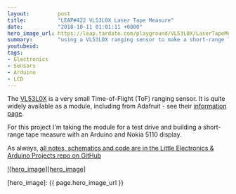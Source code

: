 ```yaml
---
layout:         post
title:          "LEAP#422 VL53L0X Laser Tape Measure"
date:           "2018-10-11 01:01:11 +0800"
hero_image_url: https://leap.tardate.com/playground/VL53L0X/LaserTapeMeasure/assets/LaserTapeMeasure_build.jpg
summary:        "using a VL53L0X ranging sensor to make a short-range laser tape measure with an Arduino with Nokia 5110 display"
youtubeid:
tags:
- Electronics
- Sensors
- Arduino
- LCD
---
```


The [VL53L0X](https://www.st.com/en/imaging-and-photonics-solutions/vl53l0x.html)
is a very small Time-of-Flight (ToF) ranging sensor.
It is quite widely available as a module, including from Adafruit - see their [information page](https://learn.adafruit.com/adafruit-vl53l0x-micro-lidar-distance-sensor-breakout/downloads).

For this project I'm taking the module for a test drive and building a short-range tape measure with an Arduino and Nokia 5110 display.

As always, [all notes, schematics and code are in the Little Electronics & Arduino Projects repo on GitHub][project]

[![hero_image][hero_image]][project]


[leap]: https://leap.tardate.com
[project]: https://github.com/tardate/LittleArduinoProjects/tree/master/playground/VL53L0X/LaserTapeMeasure
[hero_image]: {{ page.hero_image_url }}
